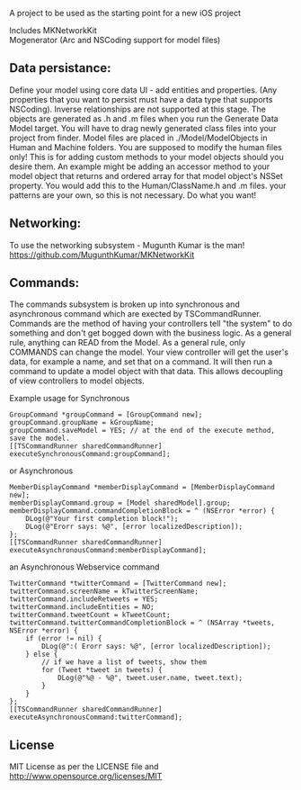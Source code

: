 A project to be used as the starting point for a new iOS project
>
Includes 
MKNetworkKit	
Mogenerator (Arc and NSCoding support for model files)

## Data persistance:
Define your model using core data UI - add entities and properties. (Any properties that you want to persist must have a data type that supports NSCoding).
Inverse relationships are not supported at this stage.
The objects are generated as .h and .m files when you run the Generate Data Model target. 
You will have to drag newly generated class files into your project from finder. Model files are placed in ./Model/ModelObjects in Human and Machine folders. 
You are supposed to modify the human files only! This is for adding custom methods to your model objects should you desire them.
An example might be adding an accessor method to your model object that returns and ordered array for that model object's NSSet property. You would add this to the Human/ClassName.h and .m files. your patterns are your own, so this is not necessary. Do what you want!

## Networking: 
To use the networking subsystem - Mugunth Kumar is the man! https://github.com/MugunthKumar/MKNetworkKit

## Commands:
The commands subsystem is broken up into synchronous and asynchronous command which are exected by TSCommandRunner.
Commands are the method of having your controllers tell "the system" to do something and don't get bogged down with the business logic. As a general rule, anything can READ from the Model. As a general rule, only COMMANDS can change the model. 
Your view controller will get the user's data, for example a name, and set that on a command. It will then run a command to update a model object with that data. This allows decoupling of view controllers to model objects.

Example usage for Synchronous

    GroupCommand *groupCommand = [GroupCommand new];
    groupCommand.groupName = kGroupName;
    groupCommand.saveModel = YES; // at the end of the execute method, save the model.
    [[TSCommandRunner sharedCommandRunner] executeSynchronousCommand:groupCommand];

or Asynchronous

    MemberDisplayCommand *memberDisplayCommand = [MemberDisplayCommand new];
    memberDisplayCommand.group = [Model sharedModel].group;
    memberDisplayCommand.commandCompletionBlock = ^ (NSError *error) {
        DLog(@"Your first completion block!");
        DLog(@"Erorr says: %@", [error localizedDescription]);
    };
    [[TSCommandRunner sharedCommandRunner] executeAsynchronousCommand:memberDisplayCommand];

an Asynchronous Webservice command

    TwitterCommand *twitterCommand = [TwitterCommand new];
    twitterCommand.screenName = kTwitterScreenName;
    twitterCommand.includeRetweets = YES;
    twitterCommand.includeEntities = NO;
    twitterCommand.tweetCount = kTweetCount;
    twitterCommand.twitterCommandCompletionBlock = ^ (NSArray *tweets, NSError *error) {
        if (error != nil) {
            DLog(@":( Erorr says: %@", [error localizedDescription]);
        } else {
            // if we have a list of tweets, show them 
            for (Tweet *tweet in tweets) {
                DLog(@"%@ - %@", tweet.user.name, tweet.text);
            }
        }
    };
    [[TSCommandRunner sharedCommandRunner] executeAsynchronousCommand:twitterCommand];

## License
MIT License as per the LICENSE file and http://www.opensource.org/licenses/MIT